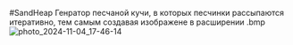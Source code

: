 #SandHeap
Генратор песчаной кучи, в которых песчинки рассыпаются итеративно, тем самым создавая изображене в расширении .bmp
![photo_2024-11-04_17-46-14](https://github.com/user-attachments/assets/eb4f3d14-0e4f-4f37-ba5f-4d7c4d663939)
